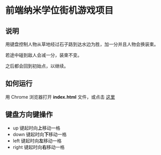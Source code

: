前端纳米学位街机游戏项目
===============================

## 说明
用键盘控制人物从草地经过石子路到达水边为胜，加一分并且人物会换装束。

若途中碰到敌人会减一分，装束不变。

之后都会回到初始点，以继续。



## 如何运行
用 Chrome 浏览器打开 **index.html** 文件，或点击 [这里](https://mingkj.github.io/Classic-Arcade-Game-Clone/index.html)

## 键盘方向键操作
- up 键起时向**上**移动一格
- down 键起时向**下**移动一格
- left 键起时向**左**移动一格
- right 键起时向**右**移动一格
